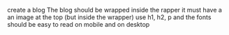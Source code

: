 create a blog
The blog should be wrapped inside the rapper
it must have a an image at the top (but inside the wrapper)
use h1, h2, p
and the fonts should be easy to read on mobile and on desktop